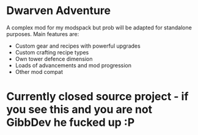 # Dwarven Adventure
A complex mod for my modspack but prob will be adapted for standalone purposes.
Main features are:
* Custom gear and recipes with powerful upgrades
* Custom crafting recipe types
* Own tower defence dimension
* Loads of advancements and mod progression
* Other mod compat

# Currently closed source project -  if you see this and you are not GibbDev he fucked up :P

